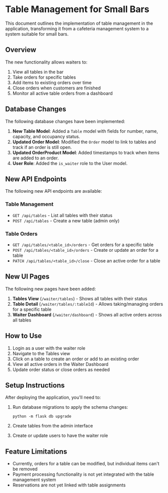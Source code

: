# Table Management for Small Bars

This document outlines the implementation of table management in the application, transforming it from a cafeteria management system to a system suitable for small bars.

## Overview

The new functionality allows waiters to:

1. View all tables in the bar
2. Take orders for specific tables
3. Add items to existing orders over time
4. Close orders when customers are finished
5. Monitor all active table orders from a dashboard

## Database Changes

The following database changes have been implemented:

1. **New Table Model**: Added a `Table` model with fields for number, name, capacity, and occupancy status.
2. **Updated Order Model**: Modified the `Order` model to link to tables and track if an order is still open.
3. **Updated OrderProduct Model**: Added timestamps to track when items are added to an order.
4. **User Role**: Added the `is_waiter` role to the User model.

## New API Endpoints

The following new API endpoints are available:

### Table Management
- `GET /api/tables` - List all tables with their status
- `POST /api/tables` - Create a new table (admin only)

### Table Orders
- `GET /api/tables/<table_id>/orders` - Get orders for a specific table
- `POST /api/tables/<table_id>/orders` - Create or update an order for a table
- `PATCH /api/tables/<table_id>/close` - Close an active order for a table

## New UI Pages

The following new pages have been added:

1. **Tables View** (`/waiter/tables`) - Shows all tables with their status
2. **Table Detail** (`/waiter/tables/:tableId`) - Allows taking/managing orders for a specific table
3. **Waiter Dashboard** (`/waiter/dashboard`) - Shows all active orders across all tables

## How to Use

1. Login as a user with the waiter role
2. Navigate to the Tables view
3. Click on a table to create an order or add to an existing order
4. View all active orders in the Waiter Dashboard
5. Update order status or close orders as needed

## Setup Instructions

After deploying the application, you'll need to:

1. Run database migrations to apply the schema changes:
   ```
   python -m flask db upgrade
   ```

2. Create tables from the admin interface
3. Create or update users to have the waiter role

## Feature Limitations

- Currently, orders for a table can be modified, but individual items can't be removed
- Payment processing functionality is not yet integrated with the table management system
- Reservations are not yet linked with table assignments